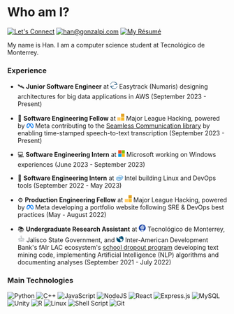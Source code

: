 # Who am I?

[![Let's Connect](https://shields.io/badge/let's%20connect!-blue?logo=linkedin&style=for-the-badge)](https://www.linkedin.com/in/gonzalpi/)
[![han@gonzalpi.com](https://shields.io/badge/%F0%9F%93%AC%20han@gonzalpi.com-beige?style=for-the-badge)](mailto:han@gonzalpi.com)
[![My Résumé](https://shields.io/badge/%F0%9F%93%84%20my%20r%C3%A9sum%C3%A9-gray?&style=for-the-badge)](https://gonzalpi.com/resume.pdf)

My name is Han. I am a computer science student at Tecnológico de Monterrey.

### Experience

- 🛰️ **Junior Software Engineer** at ![Easytrack (Numaris)](logos/easytrack.png) Easytrack (Numaris) designing architectures for big data applications in AWS (September 2023 - Present)

- 📣 **Software Engineering Fellow** at ![Major League Hacking](logos/mlh.png) Major League Hacking, powered by ![Meta](logos/meta.png) Meta contributing to the [Seamless Communication library](https://github.com/facebookresearch/seamless_communication) by enabling time-stamped speech-to-text transcription (September 2023 - Present)

- 💻 **Software Engineering Intern** at ![Microsoft](logos/msft.png) Microsoft working on Windows experiences (June 2023 - September 2023)

- 💾 **Software Engineering Intern** at ![Intel](logos/intel.png) Intel building Linux and DevOps tools (September 2022 - May 2023)

- ⚙️ **Production Engineering Fellow** at ![Major League Hacking](logos/mlh.png) Major League Hacking, powered by ![Meta](logos/meta.png) Meta developing a portfolio website following SRE & DevOps best practices (May - August 2022)

- 📚 **Undergraduate Research Assistant** at ![Tecnológico de Monterrey](logos/tec.png) Tecnológico de Monterrey, ![Gobierno de Jalisco](logos/jalisco.png) Jalisco State Government, and ![IADB fAIr LAC](logos/iadb.PNG) Inter-American Development Bank's fAIr LAC ecosystem's [school dropout program](https://fairlac.iadb.org/en/piloto/abandono-escolar-jalisco) developing text mining code, implementing Artificial Intelligence (NLP) algorithms and documenting analyses (September 2021 - July 2022)

### Main Technologies

![Python](https://img.shields.io/badge/python-3670A0?style=for-the-badge&logo=python&logoColor=ffdd54)
![C++](https://img.shields.io/badge/c++-%2300599C.svg?style=for-the-badge&logo=c%2B%2B&logoColor=white)
![JavaScript](https://img.shields.io/badge/javascript-%23323330.svg?style=for-the-badge&logo=javascript&logoColor=%23F7DF1E)
![NodeJS](https://img.shields.io/badge/node.js-6DA55F?style=for-the-badge&logo=node.js&logoColor=white)
![React](https://img.shields.io/badge/react-%2320232a.svg?style=for-the-badge&logo=react&logoColor=%2361DAFB)
![Express.js](https://img.shields.io/badge/express.js-%23404d59.svg?style=for-the-badge&logo=express&logoColor=%2361DAFB)
![MySQL](https://img.shields.io/badge/mysql-%2300f.svg?style=for-the-badge&logo=mysql&logoColor=white)
![Unity](https://img.shields.io/badge/unity-%23000000.svg?style=for-the-badge&logo=unity&logoColor=white)
![R](https://img.shields.io/badge/r-%23276DC3.svg?style=for-the-badge&logo=r&logoColor=white)
![Linux](https://img.shields.io/badge/Linux-FCC624?style=for-the-badge&logo=linux&logoColor=black)
![Shell Script](https://img.shields.io/badge/shell_script-%23121011.svg?style=for-the-badge&logo=gnu-bash&logoColor=white)
![Git](https://img.shields.io/badge/git-%23F05033.svg?style=for-the-badge&logo=git&logoColor=white)
